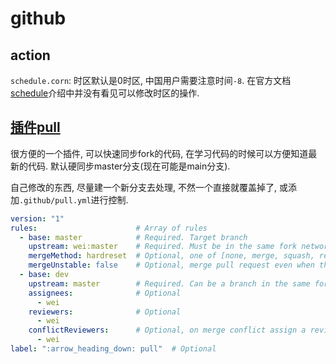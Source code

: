 # github

## action

`schedule.corn`: 时区默认是0时区, 中国用户需要注意时间`-8`. 在官方文档[schedule](https://help.github.com/en/actions/reference/events-that-trigger-workflows#scheduled-events-schedule)介绍中并没有看见可以修改时区的操作.

## [插件pull](https://wei.github.io/pull/)

很方便的一个插件, 可以快速同步fork的代码, 在学习代码的时候可以方便知道最新的代码. 默认硬同步master分支(现在可能是main分支).

自己修改的东西, 尽量建一个新分支去处理, 不然一个直接就覆盖掉了, 或添加`.github/pull.yml`进行控制.

```yml
version: "1"
rules:                      # Array of rules
  - base: master            # Required. Target branch
    upstream: wei:master    # Required. Must be in the same fork network.
    mergeMethod: hardreset  # Optional, one of [none, merge, squash, rebase, hardreset], Default: none.
    mergeUnstable: false    # Optional, merge pull request even when the mergeable_state is not clean. Default: false
  - base: dev
    upstream: master        # Required. Can be a branch in the same forked repo.
    assignees:              # Optional
      - wei
    reviewers:              # Optional
      - wei
    conflictReviewers:      # Optional, on merge conflict assign a reviewer
      - wei
label: ":arrow_heading_down: pull"  # Optional
```
